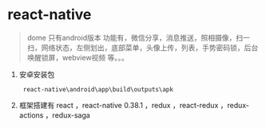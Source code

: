 # react-native
> dome  只有android版本 功能有，微信分享，消息推送，照相摄像，扫一扫，网络状态，左侧划出，底部菜单，头像上传，列表，手势密码锁，后台唤醒锁屏，webview视频 等。。。

1. 安卓安装包

        react-native\android\app\build\outputs\apk


3. 框架搭建有
        react ，react-native 0.38.1 ，redux ，react-redux ，redux-actions ，redux-saga

